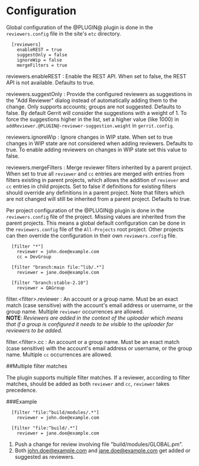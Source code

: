 Configuration
=============

Global configuration of the @PLUGIN@ plugin is done in the
`reviewers.config` file in the site's `etc` directory.

```
  [reviewers]
    enableREST = true
    suggestOnly = false
    ignoreWip = false
    mergeFilters = true
```

reviewers.enableREST
:	Enable the REST API. When set to false, the REST API is not available.
	Defaults to true.

reviewers.suggestOnly
:	Provide the configured reviewers as suggestions in the "Add Reviewer" dialog
	instead of automatically adding them to the change. Only supports accounts;
	groups are not suggested. Defaults to false. By default Gerrit will consider
	the suggestions with a weight of 1. To force the suggestions higher in the
	list, set a higher value (like 1000) in `addReviewer.@PLUGIN@-reviewer-suggestion.weight`
	in `gerrit.config`.

reviewers.ignoreWip
:	Ignore changes in WIP state. When set to true changes in WIP state are not
	considered when adding reviewers. Defaults to true. To enable adding
	reviewers on changes in WIP state set this value to false.

reviewers.mergeFilters
:	Merge reviewer filters inherited by a parent project. When set to true all
    `reviewer` and `cc` entries are merged with entries from filters existing in
    parent projects, which allows the addition of `reviever` and `cc` entries in
    child projects. Set to false if definitions for existing filters should
    override any definitions in a parent project. Note that filters which are
    not changed will still be inherited from a parent project.
	Defaults to true.

Per project configuration of the @PLUGIN@ plugin is done in the
`reviewers.config` file of the project. Missing values are inherited
from the parent projects. This means a global default configuration can
be done in the `reviewers.config` file of the `All-Projects` root project.
Other projects can then override the configuration in their own
`reviewers.config` file.

```
  [filter "*"]
    reviewer = john.doe@example.com
    cc = DevGroup

  [filter "branch:main file:^lib/.*"]
    reviewer = jane.doe@example.com

  [filter "branch:stable-2.10"]
    reviewer = QAGroup

```

filter.\<filter\>.reviewer
:	An account or a group name. Must be an exact match (case sensitive) with the
	account's email address or username, or the group name.  Multiple `reviewer`
	occurrences are allowed.\
	**NOTE**: *Reviewers are added in the context of the uploader which means
	that if a group is configured it needs to be visible to the uploader for
	reviewers to be added.*

filter.\<filter\>.cc
:	An account or a group name. Must be an exact match (case sensitive) with the
	account's email address or username, or the group name.  Multiple `cc`
	occurrences are allowed.

##Multiple filter matches

The plugin supports multiple filter matches.
If a reviewer, according to filter matches, should be added as both `reviewer` and `cc`,
`reviewer` takes precedence.

###Example

```
  [filter "file:^build/modules/.*"]
    reviewer = john.doe@example.com

  [filter "file:^build/.*"]
    reviewer = jane.doe@example.com

```

1. Push a change for review involving file "build/modules/GLOBAL.pm".
2. Both john.doe@example.com and jane.doe@example.com get added or suggested as reviewers.

